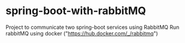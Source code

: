 # spring-boot-with-rabbitMQ
Project to communicate two spring-boot services using RabbitMQ
Run rabbitMQ using docker ("https://hub.docker.com/_/rabbitmq")

